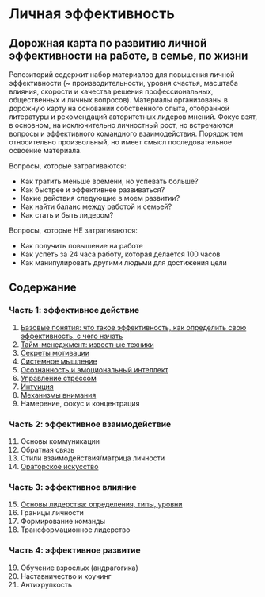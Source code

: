 # Личная эффективность

## Дорожная карта по развитию личной эффективности на работе, в семье, по жизни

Репозиторий содержит набор материалов для повышения личной эффективности (~ производительности, уровня счастья, масштаба влияния, скорости и качества решения профессиональных, общественных и личных вопросов). Материалы организованы в дорожную карту на основании собственного опыта, отобранной литературы и рекомендаций авторитетных лидеров мнений. Фокус взят, в основном, на исключительно личностный рост, но встречаются вопросы и эффективного командного взаимодействия. Порядок тем относительно произвольный, но имеет смысл последовательное освоение материала.

Вопросы, которые затрагиваются:
* Как тратить меньше времени, но успевать больше?
* Как быстрее и эффективнее развиваться?
* Какие действия следующие в моем развитии?
* Как найти баланс между работой и семьей?
* Как стать и быть лидером?

Вопросы, которые НЕ затрагиваются:
* Как получить повышение на работе
* Как успеть за 24 часа работу, которая делается 100 часов
* Как манипулировать другими людьми для достижения цели

## Содержание

### Часть 1: эффективное действие

01. [Базовые понятия: что такое эффективность, как определить свою эффективность, с чего начать](https://github.com/sunnybear/personal-efficiency/tree/main/01.%20Базовые%20вопросы)
02. [Тайм-менеджмент: известные техники](https://github.com/sunnybear/personal-efficiency/tree/main/02.%20Тайм-менеджмент)
03. [Секреты мотивации](https://github.com/sunnybear/personal-efficiency/tree/main/03.%20Секреты%20мотивации)
04. [Системное мышление](https://github.com/sunnybear/personal-efficiency/tree/main/04.%20Системное%20мышление)
05. [Осознанность и эмоциональный интеллект](https://github.com/sunnybear/personal-efficiency/tree/main/05.%20Осознанность)
06. [Управление стрессом](https://github.com/sunnybear/personal-efficiency/tree/main/06.%20Стрессоустойчивость)
07. [Интуиция](https://github.com/sunnybear/personal-efficiency/tree/main/07.%20Интуиция)
08. [Механизмы внимания](https://github.com/sunnybear/personal-efficiency/tree/main/08.%20Механизмы%20внимания)
09. Намерение, фокус и концентрация

### Часть 2: эффективное взаимодействие

11. Основы коммуникации
12. Обратная связь
13. Стили взаимодействия/матрица личности
14. [Ораторское искусство](https://github.com/sunnybear/personal-efficiency/tree/main/14.%20Ораторское%20искусство)

### Часть 3: эффективное влияние

15. [Основы лидерства: определения, типы, уровни](https://github.com/sunnybear/personal-efficiency/tree/main/15.%20Основы%20лидерства)
16. Границы личности
17. Формирование команды
18. Трансформационное лидерство

### Часть 4: эффективное развитие

19. Обучение взрослых (андрагогика)
20. Наставничество и коучинг
21. Антихрупкость
